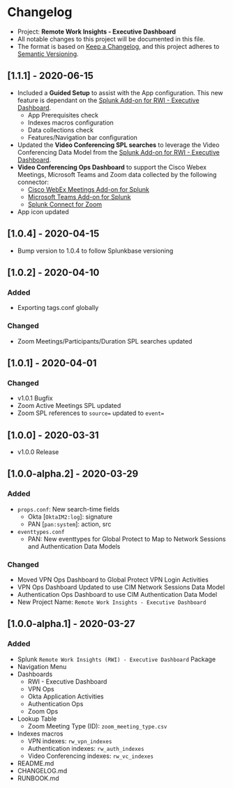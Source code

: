 # Changelog

* Project: **Remote Work Insights - Executive Dashboard**
* All notable changes to this project will be documented in this file.
* The format is based on [Keep a Changelog](https://keepachangelog.com/en/1.0.0/),
and this project adheres to [Semantic Versioning](https://semver.org/spec/v2.0.0.html).

## [1.1.1] - 2020-06-15
- Included a **Guided Setup** to assist with the App configuration. This new feature is dependant on the [Splunk Add-on for RWI - Executive Dashboard](https://splunkbase.splunk.com/apps/id/Splunk_SA_rwi-executive-dashboard).
  - App Prerequisites check
  - Indexes macros configuration
  - Data collections check
  - Features/Navigation bar configuration
- Updated the **Video Conferencing SPL searches** to leverage the Video Conferencing Data Model from the [Splunk Add-on for RWI - Executive Dashboard](https://splunkbase.splunk.com/apps/id/Splunk_SA_rwi-executive-dashboard).
- **Video Conferencing Ops Dashboard** to support the Cisco Webex Meetings, Microsoft Teams and Zoom data collected by the following connector:
  - [Cisco WebEx Meetings Add-on for Splunk](https://splunkbase.splunk.com/app/4991)
  - [Microsoft Teams Add-on for Splunk](https://splunkbase.splunk.com/app/4994)
  - [Splunk Connect for Zoom](https://splunkbase.splunk.com/app/4961/)
- App icon updated

## [1.0.4] - 2020-04-15
- Bump version to 1.0.4 to follow Splunkbase versioning

## [1.0.2] - 2020-04-10

### Added
- Exporting tags.conf globally

### Changed
- Zoom Meetings/Participants/Duration SPL searches updated

## [1.0.1] - 2020-04-01

### Changed
- v1.0.1 Bugfix
- Zoom Active Meetings SPL updated
- Zoom SPL references to `source=` updated to `event=`

## [1.0.0] - 2020-03-31
- v1.0.0 Release

## [1.0.0-alpha.2] - 2020-03-29

### Added
- `props.conf`: New search-time fields
    - Okta [`OktaIM2:log`]: signature
    - PAN [`pan:system`]: action, src
- `eventtypes.conf` 
	- PAN: New eventtypes for Global Protect to Map to Network Sessions and Authentication Data Models

### Changed
- Moved VPN Ops Dashboard to Global Protect VPN Login Activities
- VPN Ops Dashboard Updated to use CIM Network Sessions Data Model
- Authentication Ops Dashboard to use CIM Authentication Data Model
- New Project Name: `Remote Work Insights - Executive Dashboard`

## [1.0.0-alpha.1] - 2020-03-27

### Added

- Splunk `Remote Work Insights (RWI) - Executive Dashboard` Package
- Navigation Menu
- Dashboards
    - RWI - Executive Dashboard
    - VPN Ops
    - Okta Application Activities
    - Authentication Ops
    - Zoom Ops
- Lookup Table
    - Zoom Meeting Type (ID): `zoom_meeting_type.csv`
- Indexes macros
    - VPN indexes: `rw_vpn_indexes`
    - Authentication indexes: `rw_auth_indexes`
    - Video Conferencing indexes: `rw_vc_indexes`
- README.md
- CHANGELOG.md
- RUNBOOK.md
